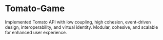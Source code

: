 # Tomato-Game
Implemented Tomato API with low coupling, high cohesion, event-driven design, interoperability, and virtual identity. Modular, cohesive, and scalable for enhanced user experience.
